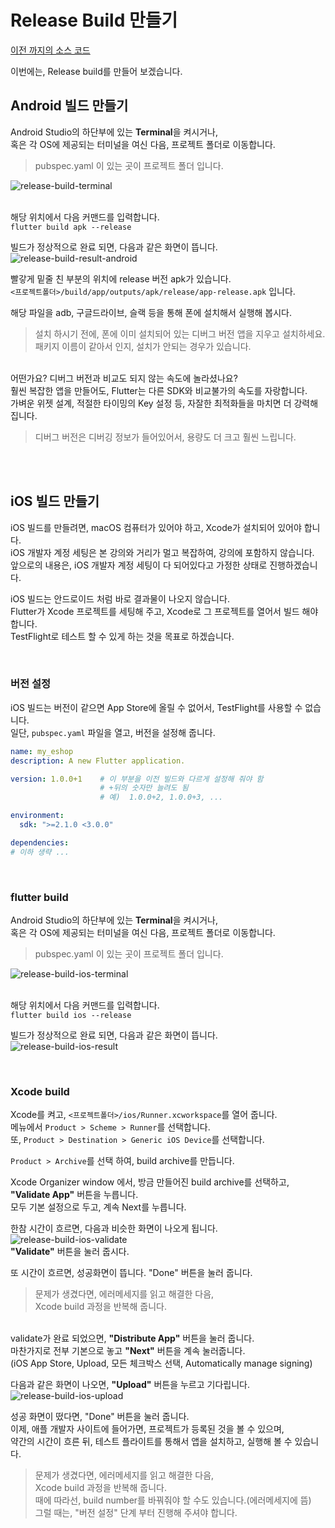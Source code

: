 # Release Build 만들기
[이전 까지의 소스 코드](sources/firebase-messaging-lib.zip)  

이번에는, Release build를 만들어 보겠습니다.  

## Android 빌드 만들기
Android Studio의 하단부에 있는 **Terminal**을 켜시거나,  
혹은 각 OS에 제공되는 터미널을 여신 다음, 프로젝트 폴더로 이동합니다.  
> pubspec.yaml 이 있는 곳이 프로젝트 폴더 입니다.  

![release-build-terminal](images/release-build-terminal.png)  

&nbsp;  
해당 위치에서 다음 커맨드를 입력합니다.  
`flutter build apk --release`

빌드가 정상적으로 완료 되면, 다음과 같은 화면이 뜹니다.  
![release-build-result-android](images/release-build-result-android.png)  

빨갛게 밑줄 친 부분의 위치에 release 버전 apk가 있습니다.  
`<프로젝트폴더>/build/app/outputs/apk/release/app-release.apk` 입니다.  

해당 파일을 adb, 구글드라이브, 슬랙 등을 통해 폰에 설치해서 실행해 봅시다.  
> 설치 하시기 전에, 폰에 이미 설치되어 있는 디버그 버전 앱을 지우고 설치하세요.  
> 패키지 이름이 같아서 인지, 설치가 안되는 경우가 있습니다.  

&nbsp;  
어떤가요? 디버그 버전과 비교도 되지 않는 속도에 놀라셨나요?  
훨씬 복잡한 앱을 만들어도, Flutter는 다른 SDK와 비교불가의 속도를 자랑합니다.  
가벼운 위젯 설계, 적절한 타이밍의 Key 설정 등, 자잘한 최적화들을 마치면 더 강력해 집니다.  
> 디버그 버전은 디버깅 정보가 들어있어서, 용량도 더 크고 훨씬 느립니다.  

&nbsp;  
&nbsp;  
## iOS 빌드 만들기
iOS 빌드를 만들려면, macOS 컴퓨터가 있어야 하고, Xcode가 설치되어 있어야 합니다.  
iOS 개발자 계정 세팅은 본 강의와 거리가 멀고 복잡하여, 강의에 포함하지 않습니다.  
앞으로의 내용은, iOS 개발자 계정 세팅이 다 되어있다고 가정한 상태로 진행하겠습니다.  

iOS 빌드는 안드로이드 처럼 바로 결과물이 나오지 않습니다.  
Flutter가 Xcode 프로젝트를 세팅해 주고, Xcode로 그 프로젝트를 열어서 빌드 해야 합니다.  
TestFlight로 테스트 할 수 있게 하는 것을 목표로 하겠습니다.  

&nbsp;  
### 버전 설정
iOS 빌드는 버전이 같으면 App Store에 올릴 수 없어서, TestFlight를 사용할 수 없습니다.  
일단, `pubspec.yaml` 파일을 열고, 버전을 설정해 줍니다.  
``` yaml
name: my_eshop
description: A new Flutter application.

version: 1.0.0+1    # 이 부분을 이전 빌드와 다르게 설정해 줘야 함
                    # +뒤의 숫자만 늘려도 됨
                    # 예)  1.0.0+2, 1.0.0+3, ...

environment:
  sdk: ">=2.1.0 <3.0.0"

dependencies:
# 이하 생략 ...
```

&nbsp;  
### flutter build
Android Studio의 하단부에 있는 **Terminal**을 켜시거나,  
혹은 각 OS에 제공되는 터미널을 여신 다음, 프로젝트 폴더로 이동합니다.  
> pubspec.yaml 이 있는 곳이 프로젝트 폴더 입니다.  

![release-build-ios-terminal](images/release-build-ios-terminal.png)  

&nbsp;  
해당 위치에서 다음 커맨드를 입력합니다.  
`flutter build ios --release`

빌드가 정상적으로 완료 되면, 다음과 같은 화면이 뜹니다.  
![release-build-ios-result](images/release-build-ios-result.png)  

&nbsp;  
### Xcode build
Xcode를 켜고, `<프로젝트폴더>/ios/Runner.xcworkspace`를 열어 줍니다.  
메뉴에서 `Product > Scheme > Runner`를 선택합니다.  
또, `Product > Destination > Generic iOS Device`를 선택합니다.  

`Product > Archive`를 선택 하여, build archive를 만듭니다.  

Xcode Organizer window 에서, 방금 만들어진 build archive를 선택하고,  
**"Validate App"** 버튼을 누릅니다.  
모두 기본 설정으로 두고, 계속 Next를 누릅니다.  

한참 시간이 흐르면, 다음과 비슷한 화면이 나오게 됩니다.  
![release-build-ios-validate](images/release-build-ios-validate.png)  
**"Validate"** 버튼을 눌러 줍시다.  

또 시간이 흐르면, 성공화면이 뜹니다. "Done" 버튼을 눌러 줍니다.  
> 문제가 생겼다면, 에러메세지를 읽고 해결한 다음,  
> Xcode build 과정을 반복해 줍니다.  

&nbsp;  
validate가 완료 되었으면, **"Distribute App"** 버튼을 눌러 줍니다.  
마찬가지로 전부 기본으로 놓고 **"Next"** 버튼을 계속 눌러줍니다.  
(iOS App Store, Upload, 모든 체크박스 선택, Automatically manage signing)

다음과 같은 화면이 나오면, **"Upload"** 버튼을 누르고 기다립니다.  
![release-build-ios-upload](images/release-build-ios-upload.png)  

성공 화면이 떴다면, "Done" 버튼을 눌러 줍니다.  
이제, 애플 개발자 사이트에 들어가면, 프로젝트가 등록된 것을 볼 수 있으며,  
약간의 시간이 흐른 뒤, 테스트 플라이트를 통해서 앱을 설치하고, 실행해 볼 수 있습니다.  
> 문제가 생겼다면, 에러메세지를 읽고 해결한 다음,  
> Xcode build 과정을 반복해 줍니다.  
> 때에 따라선, build number를 바꿔줘야 할 수도 있습니다.(에러메세지에 뜸)  
> 그럴 때는, "버전 설정" 단계 부터 진행해 주셔야 합니다.  